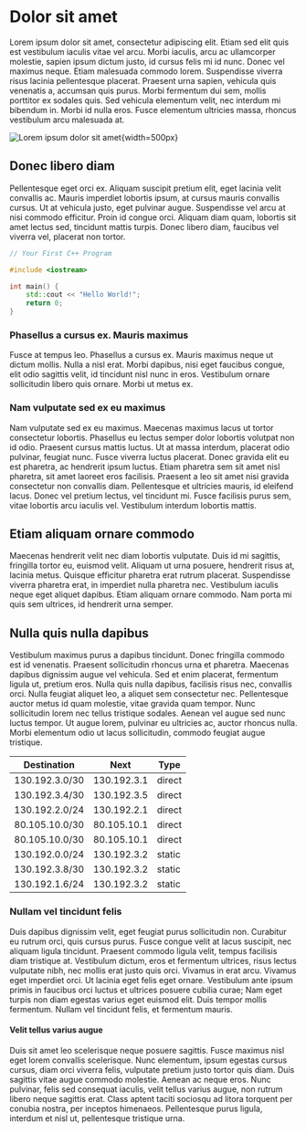 # Dolor sit amet
Lorem ipsum dolor sit amet, consectetur adipiscing elit. Etiam sed elit quis est vestibulum iaculis vitae vel arcu. Morbi iaculis, arcu ac ullamcorper molestie, sapien ipsum dictum justo, id cursus felis mi id nunc. Donec vel maximus neque. Etiam malesuada commodo lorem. Suspendisse viverra risus lacinia pellentesque placerat. Praesent urna sapien, vehicula quis venenatis a, accumsan quis purus. Morbi fermentum dui sem, mollis porttitor ex sodales quis. Sed vehicula elementum velit, nec interdum mi bibendum in. Morbi id nulla eros. Fusce elementum ultricies massa, rhoncus vestibulum arcu malesuada at.

![Lorem ipsum dolor sit amet](../images/img.jpg){width=500px}

## Donec libero diam
Pellentesque eget orci ex. Aliquam suscipit pretium elit, eget lacinia velit convallis ac. Mauris imperdiet lobortis ipsum, at cursus mauris convallis cursus. Ut at vehicula justo, eget pulvinar augue. Suspendisse vel arcu at nisi commodo efficitur. Proin id congue orci. Aliquam diam quam, lobortis sit amet lectus sed, tincidunt mattis turpis. Donec libero diam, faucibus vel viverra vel, placerat non tortor.

```c++
// Your First C++ Program

#include <iostream>

int main() {
    std::cout << "Hello World!";
    return 0;
}
```

### Phasellus a cursus ex. Mauris maximus
Fusce at tempus leo. Phasellus a cursus ex. Mauris maximus neque ut dictum mollis. Nulla a nisl erat. Morbi dapibus, nisi eget faucibus congue, elit odio sagittis velit, id tincidunt nisl nunc in eros. Vestibulum ornare sollicitudin libero quis ornare. Morbi ut metus ex.

### Nam vulputate sed ex eu maximus
Nam vulputate sed ex eu maximus. Maecenas maximus lacus ut tortor consectetur lobortis. Phasellus eu lectus semper dolor lobortis volutpat non id odio. Praesent cursus mattis luctus. Ut at massa interdum, placerat odio pulvinar, feugiat nunc. Fusce viverra luctus placerat. Donec gravida elit eu est pharetra, ac hendrerit ipsum luctus. Etiam pharetra sem sit amet nisl pharetra, sit amet laoreet eros facilisis. Praesent a leo sit amet nisi gravida consectetur non convallis diam. Pellentesque et ultricies mauris, id eleifend lacus. Donec vel pretium lectus, vel tincidunt mi. Fusce facilisis purus sem, vitae lobortis arcu iaculis vel. Vestibulum interdum lobortis mattis.

## Etiam aliquam ornare commodo
Maecenas hendrerit velit nec diam lobortis vulputate. Duis id mi sagittis, fringilla tortor eu, euismod velit. Aliquam ut urna posuere, hendrerit risus at, lacinia metus. Quisque efficitur pharetra erat rutrum placerat. Suspendisse viverra pharetra erat, in imperdiet nulla pharetra nec. Vestibulum iaculis neque eget aliquet dapibus. Etiam aliquam ornare commodo. Nam porta mi quis sem ultrices, id hendrerit urna semper.

## Nulla quis nulla dapibus
Vestibulum maximus purus a dapibus tincidunt. Donec fringilla commodo est id venenatis. Praesent sollicitudin rhoncus urna et pharetra. Maecenas dapibus dignissim augue vel vehicula. Sed et enim placerat, fermentum ligula ut, pretium eros. Nulla quis nulla dapibus, facilisis risus nec, convallis orci. Nulla feugiat aliquet leo, a aliquet sem consectetur nec. Pellentesque auctor metus id quam molestie, vitae gravida quam tempor. Nunc sollicitudin lorem nec tellus tristique sodales. Aenean vel augue sed nunc luctus tempor. Ut augue lorem, pulvinar eu ultricies ac, auctor rhoncus nulla. Morbi elementum odio ut lacus sollicitudin, commodo feugiat augue tristique.

| Destination    | Next        | Type   |
|----------------|-------------|--------|
| 130.192.3.0/30 | 130.192.3.1 | direct |
| 130.192.3.4/30 | 130.192.3.5 | direct |
| 130.192.2.0/24 | 130.192.2.1 | direct |
| 80.105.10.0/30 | 80.105.10.1 | direct |
| 80.105.10.0/30 | 80.105.10.1 | direct |
| 130.192.0.0/24 | 130.192.3.2 | static |
| 130.192.3.8/30 | 130.192.3.2 | static |
| 130.192.1.6/24 | 130.192.3.2 | static |

###  Nullam vel tincidunt felis
Duis dapibus dignissim velit, eget feugiat purus sollicitudin non. Curabitur eu rutrum orci, quis cursus purus. Fusce congue velit at lacus suscipit, nec aliquam ligula tincidunt. Praesent commodo ligula velit, tempus facilisis diam tristique at. Vestibulum dictum, eros et fermentum ultrices, risus lectus vulputate nibh, nec mollis erat justo quis orci. Vivamus in erat arcu. Vivamus eget imperdiet orci. Ut lacinia eget felis eget ornare. Vestibulum ante ipsum primis in faucibus orci luctus et ultrices posuere cubilia curae; Nam eget turpis non diam egestas varius eget euismod elit. Duis tempor mollis fermentum. Nullam vel tincidunt felis, et fermentum mauris.

#### Velit tellus varius augue
Duis sit amet leo scelerisque neque posuere sagittis. Fusce maximus nisl eget lorem convallis scelerisque. Nunc elementum, ipsum egestas cursus cursus, diam orci viverra felis, vulputate pretium justo tortor quis diam. Duis sagittis vitae augue commodo molestie. Aenean ac neque eros. Nunc pulvinar, felis sed consequat iaculis, velit tellus varius augue, non rutrum libero neque sagittis erat. Class aptent taciti sociosqu ad litora torquent per conubia nostra, per inceptos himenaeos. Pellentesque purus ligula, interdum et nisl ut, pellentesque tristique urna.
